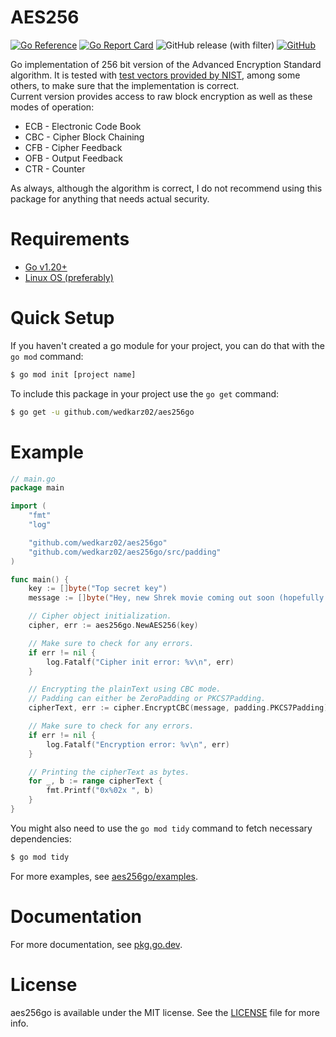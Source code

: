 # AES256

[![Go Reference](https://pkg.go.dev/badge/github.com/wedkarz02/aes256go.svg)](https://pkg.go.dev/github.com/wedkarz02/aes256go)
[![Go Report Card](https://goreportcard.com/badge/github.com/wedkarz02/aes256go)](https://goreportcard.com/report/github.com/wedkarz02/aes256go)
![GitHub release (with filter)](https://img.shields.io/github/v/release/wedkarz02/aes256go)
[![GitHub](https://img.shields.io/github/license/wedkarz02/aes256go)](https://github.com/wedkarz02/aes256go/blob/main/LICENSE)

Go implementation of 256 bit version of the Advanced Encryption Standard algorithm. It is tested with [test vectors provided by NIST](https://csrc.nist.gov/CSRC/media/Projects/Cryptographic-Algorithm-Validation-Program/documents/aes/AESAVS.pdf), among some others, to make sure that the implementation is correct. \
Current version provides access to raw block encryption as well as these modes of operation:
 * ECB - Electronic Code Book
 * CBC - Cipher Block Chaining
 * CFB - Cipher Feedback
 * OFB - Output Feedback
 * CTR - Counter

As always, although the algorithm is correct, I do not recommend using this package for anything that needs actual security.

# Requirements
 * [Go v1.20+](https://go.dev/dl/)
 * [Linux OS (preferably)](https://ubuntu.com/download)

# Quick Setup
If you haven't created a go module for your project, you can do that with the ``go mod`` command:
```bash
$ go mod init [project name]
```
To include this package in your project use the ``go get`` command:
```bash
$ go get -u github.com/wedkarz02/aes256go
```

# Example
```go
// main.go
package main

import (
    "fmt"
    "log"

    "github.com/wedkarz02/aes256go"
    "github.com/wedkarz02/aes256go/src/padding"
)

func main() {
    key := []byte("Top secret key")
    message := []byte("Hey, new Shrek movie coming out soon (hopefully...)")

    // Cipher object initialization.
    cipher, err := aes256go.NewAES256(key)

    // Make sure to check for any errors.
    if err != nil {
        log.Fatalf("Cipher init error: %v\n", err)
    }

    // Encrypting the plainText using CBC mode.
    // Padding can either be ZeroPadding or PKCS7Padding.
    cipherText, err := cipher.EncryptCBC(message, padding.PKCS7Padding)

    // Make sure to check for any errors.
    if err != nil {
        log.Fatalf("Encryption error: %v\n", err)
    }

    // Printing the cipherText as bytes.
    for _, b := range cipherText {
        fmt.Printf("0x%02x ", b)
    }
}
```

You might also need to use the ``go mod tidy`` command to fetch necessary dependencies:
```bash
$ go mod tidy
```

For more examples, see [aes256go/examples](https://github.com/wedkarz02/aes256go/tree/main/examples).

# Documentation
For more documentation, see [pkg.go.dev](https://pkg.go.dev/github.com/wedkarz02/aes256go).

# License
aes256go is available under the MIT license. See the [LICENSE](https://github.com/wedkarz02/aes256go/blob/main/LICENSE) file for more info.
